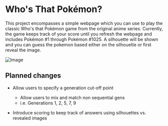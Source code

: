 # Who's That Pokémon?

This project encompasses a simple webpage which you can use to play the classic Who's that Pokémon game from the original anime series. Currently, the game keeps track of your score until you refresh the webpage and includes Pokémon #1 through Pokémon #1025. A silhouette will be shown and you can guess the pokemon based either on the silhouette or first reveal the image. 

![Image](https://i.imgur.com/Aa3nHd0.jpeg)


## Planned changes

- Allow users to specify a generation cut-off point
    - Allow users to mix and match non sequential gens
    - i.e. Generations 1, 2, 5, 7, 9

- Introduce scoring to keep track of answers using silhouettes vs. revealed images